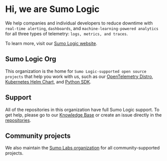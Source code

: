 # Hi, we are Sumo Logic

We help companies and individual developers to reduce downtime with `real-time alerting`, `dashboards`, and `machine-learning-powered analytics` for all three types of telemetry: `logs, metrics, and traces`.

To learn more, visit our [Sumo Logic website][sumo-link].

[sumo-link]: https://sumologic.com

## Sumo Logic Org

This organization is the home for `Sumo Logic-supported open source projects` that help you work with us, such as our [OpenTelemetry Distro][ot-distro-link], [Kubernetes Helm Chart][k8s-collection-link], and [Python SDK][python-sdk-link].

[ot-distro-link]: https://github.com/SumoLogic/sumologic-otel-collector
[k8s-collection-link]: https://github.com/SumoLogic/sumologic-kubernetes-collection
[python-sdk-link]: https://github.com/SumoLogic/sumologic-python-sdk

## Support

All of the repositories in this organization have full Sumo Logic support. To get help, please go to our [Knowledge Base][kt-base-link] or create an issue directly in the [repositories][gh-org-repos].

[kt-base-link]: https://support.sumologic.com/hc/en-us
[gh-org-repos]: https://github.com/orgs/SumoLogic/repositories

## Community projects

We also maintain the [Sumo Labs organization][labs-link] for all community-supported projects.

[labs-link]: https://github.com/SumoLogic-Labs
